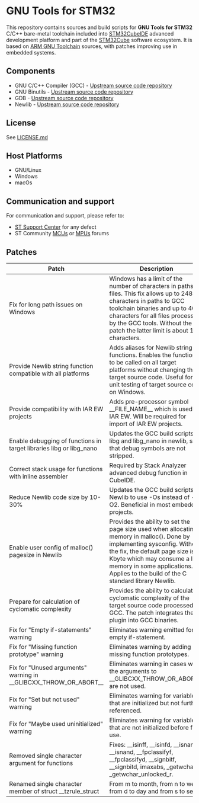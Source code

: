 # GNU Tools for STM32

This repository contains sources and build scripts for **GNU Tools for STM32** C/C++ bare-metal toolchain included into [STM32CubeIDE](https://www.st.com/en/development-tools/stm32cubeide.html) advanced development platform and part of the [STM32Cube](https://www.st.com/en/ecosystems/stm32cube.html) software ecosystem. It is based on [ARM GNU Toolchain](https://developer.arm.com/Tools%20and%20Software/GNU%20Toolchain) sources, with patches improving use in embedded systems.

## Components

* GNU C/C++ Compiler (GCC) - [Upstream source code repository](git://gcc.gnu.org/git/gcc.git)
* GNU Binutils - [Upstream source code repository](git://sourceware.org/git/binutils-gdb.git)
* GDB - [Upstream source code repository](git://sourceware.org/git/binutils-gdb.git)
* Newlib - [Upstream source code repository](git://sourceware.org/git/Newlib-cygwin.git)

## License

See [LICENSE.md](LICENSE.md)

## Host Platforms

* GNU/Linux
* Windows
* macOs

## Communication and support

For communication and support, please refer to:

- [ST Support Center](https://my.st.com/ols#/ols/) for any defect
- ST Community [MCUs](https://community.st.com/t5/stm32cubeide-mcus/bd-p/stm32-mcu-cubeide-forum) or [MPUs](https://community.st.com/t5/stm32cubeide-mpus/bd-p/stm32-mpu-cubeide-forum) forums

## Patches

Patch                                                                   | Description |
------------------------------------------------------------------------|--------------- |
Fix for long path issues on Windows                                     | Windows has a limit of the number of characters in paths to files. This fix allows up to 248 characters in paths to GCC toolchain binaries and up to 4096 characters for all files processed by the GCC tools. Without the patch the latter limit is about 150 characters. |
Provide Newlib string function compatible with all platforms            | Adds aliases for Newlib string functions. Enables the functions to be called on all target platforms without changing the target source code. Useful for unit testing of target source code on Windows. |
Provide compatibility with IAR EW projects                              | Adds pre-processor symbol \_\_FILE_NAME\_\_ which is used in IAR EW. Will be required for import of IAR EW projects. |
Enable debugging of functions in target libraries libg or libg\_nano    | Updates the GCC build scripts for libg and libg\_nano in newlib, so that debug symbols are not stripped. |
Correct stack usage for functions with inline assembler                 | Required by Stack Analyzer advanced debug function in CubeIDE. |
Reduce Newlib code size by 10-30%                                       | Updates the GCC build scripts for Newlib to use -Os instead of -O2. Beneficial in most embedded projects. |
Enable user config of malloc() pagesize in Newlib                       | Provides the ability to set the page size used when allocating memory in malloc(). Done by implementing sysconfig. Without the fix, the default page size is 4 Kbyte which may consume a lot memory in some applications. Applies to the build of the C standard library Newlib. |
Prepare for calculation of cyclomatic complexity                        | Provides the ability to calculate cyclomatic complexity of the target source code processed by GCC. The patch integrates the plugin into GCC binaries. |
Fix for "Empty if-statements" warning                                   | Eliminates warning emitted for an empty if-statement. |
Fix for "Missing function prototype" warning                            | Eliminates warning by adding missing function prototypes. |
Fix for "Unused arguments" warning in \_\_GLIBCXX\_THROW\_OR\_ABORT\_\_ | Eliminates warning in cases were the arguments to \_\_GLIBCXX\_THROW\_OR\_ABORT\_\_ are not used. |
Fix for "Set but not used" warning                                      | Eliminates warning for variables that are initialized but not further referenced. |
Fix for "Maybe used uninitialized" warning                              | Eliminates warning for variables that are not initialized before first use. |
Removed single character argument for functions                         | Fixes: \_\_isinff, \_\_isinfd, \_\_isnanf, \_\_isnand, \_\_fpclassifyf, \_\_fpclassifyd, \_\_signbitf, \_\_signbitd, imaxabs, \_getwchar\_r, \_getwchar\_unlocked\_r. |
Renamed single character member of struct \_\_tzrule_struct             | From m to month, from n to week, from d to day and from s to secs. |
